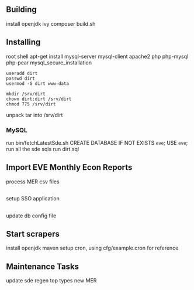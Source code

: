 ## Building
install openjdk ivy composer
build.sh

## Installing
root shell
	apt-get install mysql-server mysql-client apache2 php php-mysql php-pear
	mysql_secure_installation

	useradd dirt
	passwd dirt
	usermod -G dirt www-data

	mkdir /srv/dirt
	chown dirt:dirt /srv/dirt
	chmod 775 /srv/dirt

unpack tar into /srv/dirt


### MySQL
run bin/fetchLatestSde.sh
CREATE DATABASE IF NOT EXISTS `eve`;
USE `eve`;
run all the sde sqls
run dirt.sql

## Import EVE Monthly Econ Reports
process MER csv files

##
  setup SSO application

## 
  update db config file


## Start scrapers
  install openjdk maven
  setup cron, using cfg/example.cron for reference

## Maintenance Tasks
  update sde
    regen top types
  new MER
